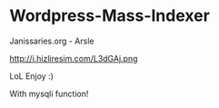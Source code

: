 # Wordpress-Mass-Indexer

Janissaries.org - Arsle

http://i.hizliresim.com/L3dGAj.png

LoL Enjoy :)

With mysqli function!
